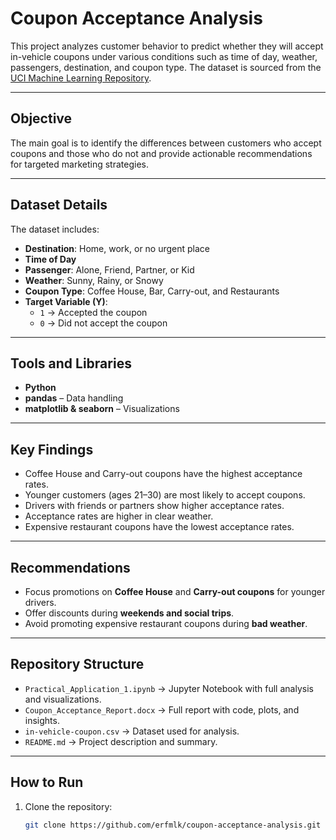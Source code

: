 # Coupon Acceptance Analysis

This project analyzes customer behavior to predict whether they will accept in-vehicle coupons under various conditions such as time of day, weather, passengers, destination, and coupon type. The dataset is sourced from the [UCI Machine Learning Repository](https://archive.ics.uci.edu/ml/datasets/in-vehicle+coupon+recommendation).

---

## **Objective**
The main goal is to identify the differences between customers who accept coupons and those who do not and provide actionable recommendations for targeted marketing strategies.

---

## **Dataset Details**
The dataset includes:
- **Destination**: Home, work, or no urgent place
- **Time of Day**
- **Passenger**: Alone, Friend, Partner, or Kid
- **Weather**: Sunny, Rainy, or Snowy
- **Coupon Type**: Coffee House, Bar, Carry-out, and Restaurants
- **Target Variable (Y)**:  
  - `1` → Accepted the coupon  
  - `0` → Did not accept the coupon  

---

## **Tools and Libraries**
- **Python**
- **pandas** – Data handling
- **matplotlib & seaborn** – Visualizations

---

## **Key Findings**
- Coffee House and Carry-out coupons have the highest acceptance rates.
- Younger customers (ages 21–30) are most likely to accept coupons.
- Drivers with friends or partners show higher acceptance rates.
- Acceptance rates are higher in clear weather.
- Expensive restaurant coupons have the lowest acceptance rates.

---

## **Recommendations**
- Focus promotions on **Coffee House** and **Carry-out coupons** for younger drivers.
- Offer discounts during **weekends and social trips**.
- Avoid promoting expensive restaurant coupons during **bad weather**.

---

## **Repository Structure**
- `Practical_Application_1.ipynb` → Jupyter Notebook with full analysis and visualizations.
- `Coupon_Acceptance_Report.docx` → Full report with code, plots, and insights.
- `in-vehicle-coupon.csv` → Dataset used for analysis.
- `README.md` → Project description and summary.

---

## **How to Run**
1. Clone the repository:
   ```bash
   git clone https://github.com/erfmlk/coupon-acceptance-analysis.git

